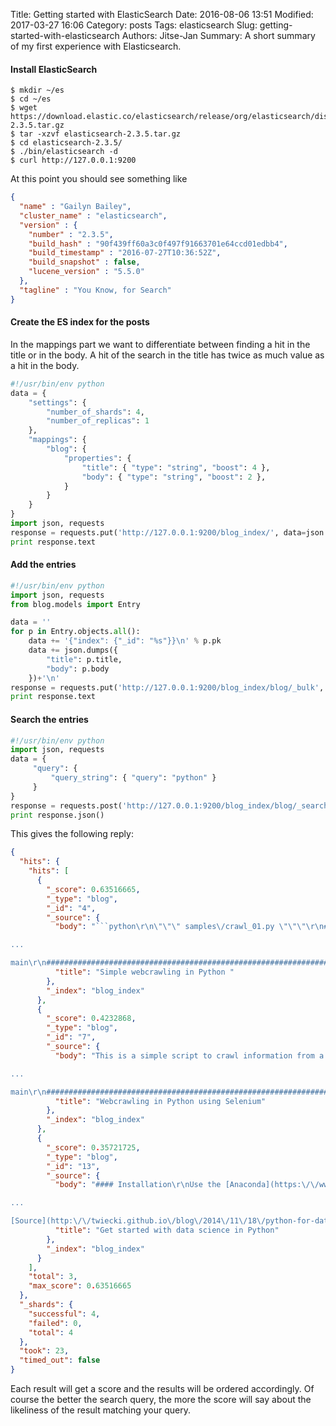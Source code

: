 Title: Getting started with ElasticSearch
Date: 2016-08-06 13:51
Modified: 2017-03-27 16:06
Category: posts
Tags: elasticsearch
Slug: getting-started-with-elasticsearch
Authors: Jitse-Jan
Summary: A short summary of my first experience with Elasticsearch.

#### Install ElasticSearch
``` shell
$ mkdir ~/es
$ cd ~/es
$ wget https://download.elastic.co/elasticsearch/release/org/elasticsearch/distribution/tar/elasticsearch/2.3.5/elasticsearch-2.3.5.tar.gz
$ tar -xzvf elasticsearch-2.3.5.tar.gz
$ cd elasticsearch-2.3.5/
$ ./bin/elasticsearch -d
$ curl http://127.0.0.1:9200
```
At this point you should see something like
``` json
{
  "name" : "Gailyn Bailey",
  "cluster_name" : "elasticsearch",
  "version" : {
    "number" : "2.3.5",
    "build_hash" : "90f439ff60a3c0f497f91663701e64ccd01edbb4",
    "build_timestamp" : "2016-07-27T10:36:52Z",
    "build_snapshot" : false,
    "lucene_version" : "5.5.0"
  },
  "tagline" : "You Know, for Search"
}
```

#### Create the ES index for the posts
In the mappings part we want to differentiate between finding a hit in the title or in the body. A hit of the search in the title has twice as much value as a hit in the body.
``` python
#!/usr/bin/env python
data = {
    "settings": {
        "number_of_shards": 4,
        "number_of_replicas": 1
    },
    "mappings": {
        "blog": {
            "properties": {
                "title": { "type": "string", "boost": 4 },
                "body": { "type": "string", "boost": 2 },
            }
        }
    }
}
import json, requests
response = requests.put('http://127.0.0.1:9200/blog_index/', data=json.dumps(data))
print response.text
```
#### Add the entries
``` python
#!/usr/bin/env python
import json, requests
from blog.models import Entry

data = ''
for p in Entry.objects.all():
    data += '{"index": {"_id": "%s"}}\n' % p.pk
    data += json.dumps({
        "title": p.title,
        "body": p.body
    })+'\n'
response = requests.put('http://127.0.0.1:9200/blog_index/blog/_bulk', data=data)
print response.text
```
#### Search the entries
``` python
#!/usr/bin/env python
import json, requests
data = {
     "query": {
         "query_string": { "query": "python" }
     }
}
response = requests.post('http://127.0.0.1:9200/blog_index/blog/_search', data=json.dumps(data))
print response.json()
```
This gives the following reply:
``` json
{
  "hits": {
    "hits": [
      {
        "_score": 0.63516665,
        "_type": "blog",
        "_id": "4",
        "_source": {
          "body": "```python\r\n\"\"\" samples\/crawl_01.py \"\"\"\r\n################################################################################\r\n# Application:      WebParser example 01\r\n# File:             samples\/crawl_01.py\r\n# Goal:\r\n# Input:\r\n# Output:\r\n# Example:\r\n#\r\n# History:          2016-06-27 - JJ     Creation of the file\r\n#

...

main\r\n################################################################################\r\nif __name__ == \"__main__\":\r\n    main()\r\n```",
          "title": "Simple webcrawling in Python "
        },
        "_index": "blog_index"
      },
      {
        "_score": 0.4232868,
        "_type": "blog",
        "_id": "7",
        "_source": {
          "body": "This is a simple script to crawl information from a website when the content is dynamically loaded.\r\n```\r\n\"\"\" samples\/crawl_02.py \"\"\"\r\n################################################################################\r\n# Application:      WebParser example 02\r\n# File:             samples\/crawl_01.py\r\n# Goal:             Retrieve content when JavaScript is used in page\r\n# Input:\r\n# Output:\r\n# Example:\r\n#\r\n# History:          2016-06-27 - JJ     Creation of the file\r\n

...

main\r\n################################################################################\r\nif __name__ == \"__main__\":\r\n    main()\r\n```",
          "title": "Webcrawling in Python using Selenium"
        },
        "_index": "blog_index"
      },
      {
        "_score": 0.35721725,
        "_type": "blog",
        "_id": "13",
        "_source": {
          "body": "#### Installation\r\nUse the [Anaconda](https:\/\/www.continuum.io\/downloads \"Anaconda\") package. It will make starting with Data Science way easier, since almost all necessary packages are included and you can start right away.\r\n

...

[Source](http:\/\/twiecki.github.io\/blog\/2014\/11\/18\/python-for-data-science\/ \"Twiecki@Github\")",
          "title": "Get started with data science in Python"
        },
        "_index": "blog_index"
      }
    ],
    "total": 3,
    "max_score": 0.63516665
  },
  "_shards": {
    "successful": 4,
    "failed": 0,
    "total": 4
  },
  "took": 23,
  "timed_out": false
}
```
Each result will get a score and the results will be ordered accordingly. Of course the better the search query, the more the score will say about the likeliness of the result matching your query.